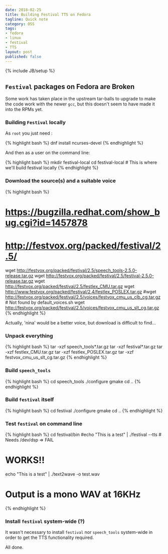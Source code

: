 ```yaml
---
date: 2018-02-25
title: Building Festival TTS on Fedora
tagline: Quick note
category: OSS
tags:
- fedora
- linux
- festival
- TTS
layout: post
published: false
---
```

{% include JB/setup %}

## ```Festival``` packages on Fedora are Broken

Some work has taken place in the upstream tar-balls to upgrade to make
the code work with the newer ```gcc```, but this doesn't seem to have 
made it into the RPMs yet.


### Building ```Festival``` locally

As ```root``` you just need :

{% highlight bash %}
dnf install ncurses-devel
{% endhighlight %}

And then as a user on the command line:

{% highlight bash %}
mkdir festival-local
cd festival-local  # This is where we'll build festival locally
{% endhighlight %}


### Download the source(s) and a suitable voice

{% highlight bash %}
# https://bugzilla.redhat.com/show_bug.cgi?id=1457878
# http://festvox.org/packed/festival/2.5/
wget http://festvox.org/packed/festival/2.5/speech_tools-2.5.0-release.tar.gz
wget http://festvox.org/packed/festival/2.5/festival-2.5.0-release.tar.gz
wget http://festvox.org/packed/festival/2.5/festlex_CMU.tar.gz
wget http://www.festvox.org/packed/festival/2.4/festlex_POSLEX.tar.gz
#wget http://festvox.org/packed/festival/2.5/voices/festvox_cmu_us_clb_cg.tar.gz  # Not found by default_voices.sh
wget http://festvox.org/packed/festival/2.5/voices/festvox_cmu_us_slt_cg.tar.gz
{% endhighlight %}

Actually, 'nina' would be a better voice, but download is difficult to find...


### Unpack everything 

{% highlight bash %}
tar -xzf  speech_tools*.tar.gz
tar -xzf  festival*.tar.gz
tar -xzf  festlex_CMU.tar.gz
tar -xzf  festlex_POSLEX.tar.gz
tar -xzf  festvox_cmu_us_slt_cg.tar.gz
{% endhighlight %}


### Build ```speech_tools```

{% highlight bash %}
cd speech_tools
./configure
gmake
cd ..
{% endhighlight %}


### Build ```festival``` itself

{% highlight bash %}
cd festival
./configure
gmake
cd ..
{% endhighlight %}


### Test ```festival``` on command line

{% highlight bash %}
cd festival/bin
#echo "This is a test" | ./festival --tts  # Needs /dev/dsp => FAIL

# WORKS!!
echo "This is a test" | ./text2wave -o test.wav
# Output is a mono WAV at 16KHz

{% endhighlight %}


### Install ```festival``` system-wide (?)

It wasn't necessary to install ```festival``` nor ```speech_tools``` system-wide in 
order to get the TTS functionality required.



All done.

